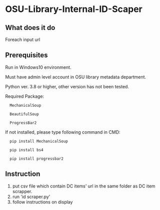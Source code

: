 # OSU-Library-Internal-ID-Scaper
## What does it do
   Foreach input url

## Prerequisites
   Run in Windows10 environment. 
   
   Must have admin level account in OSU library metadata department. 
   
   Python ver. 3.8 or higher, other version has not been tested. 
   
   Required Package: 
   
      MechanicalSoup 
      
      BeautifulSoup 
	  
	  ProgressBar2  
      
   If not installed, please type following command in CMD:
   
      pip install MechanicalSoup 
      
      pip install bs4  
	  
	  pip install progressbar2  
      
## Instruction
1. put csv file which contain DC items' url in the same folder as DC item scrapper. 
2. run 'id scraper.py'  
3. follow instructions on display  
